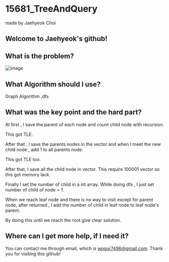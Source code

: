 # 15681_TreeAndQuery

made by Jaehyeok Choi

## Welcome to Jaehyeok's github!

## What is the problem?

![image](https://github.com/Choi-JaeHyeok-21500749/15681_TreeAndQuery/blob/main/15681_pro.PNG)

## What Algorithm should I use?

Graph Algorithm ,dfs

## What was the key point and the hard part?

At first , I save the parent of each node and count child node with recursion.

This got TLE.

After that , I save the parents nodes in the vector and when I meet the new child node , add 1 to all parents node.

This got TLE too.

After that, I save all the child node in vector. This require 100001 vector so this got memory lack.

Finally I set the number of child in a int array. While doing dfs , I just set number of child of node = 1.

When we reach leaf node and there is no way to visit except for parent node, after returned , I add the number of child in leaf node to leaf node's parent.

By doing this until we reach the root give clear solution.

## Where can I get more help, if I need it?

You can contact me through email, which is wogur7496@gmail.com.
Thank you for visiting this github!
